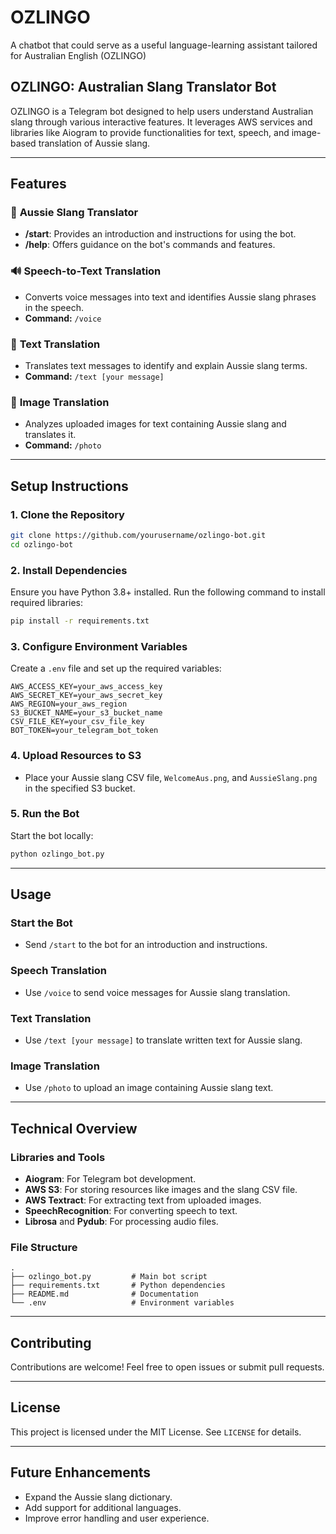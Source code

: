 # OZLINGO
A chatbot that could serve as a useful language-learning assistant tailored for Australian English (OZLINGO)

## OZLINGO: Australian Slang Translator Bot

OZLINGO is a Telegram bot designed to help users understand Australian slang through various interactive features. It leverages AWS services and libraries like Aiogram to provide functionalities for text, speech, and image-based translation of Aussie slang.

---

## **Features**

### 🦘 **Aussie Slang Translator**
- **/start**: Provides an introduction and instructions for using the bot.
- **/help**: Offers guidance on the bot's commands and features.

### 🔊 **Speech-to-Text Translation**
- Converts voice messages into text and identifies Aussie slang phrases in the speech.
- **Command:** `/voice`

### 📝 **Text Translation**
- Translates text messages to identify and explain Aussie slang terms.
- **Command:** `/text [your message]`

### 📸 **Image Translation**
- Analyzes uploaded images for text containing Aussie slang and translates it.
- **Command:** `/photo`

---

## **Setup Instructions**

### 1. **Clone the Repository**
```bash
git clone https://github.com/yourusername/ozlingo-bot.git
cd ozlingo-bot
```

### 2. **Install Dependencies**
Ensure you have Python 3.8+ installed. Run the following command to install required libraries:
```bash
pip install -r requirements.txt
```

### 3. **Configure Environment Variables**
Create a `.env` file and set up the required variables:
```env
AWS_ACCESS_KEY=your_aws_access_key
AWS_SECRET_KEY=your_aws_secret_key
AWS_REGION=your_aws_region
S3_BUCKET_NAME=your_s3_bucket_name
CSV_FILE_KEY=your_csv_file_key
BOT_TOKEN=your_telegram_bot_token
```

### 4. **Upload Resources to S3**
- Place your Aussie slang CSV file, `WelcomeAus.png`, and `AussieSlang.png` in the specified S3 bucket.

### 5. **Run the Bot**
Start the bot locally:
```bash
python ozlingo_bot.py
```

---

## **Usage**

### Start the Bot
- Send `/start` to the bot for an introduction and instructions.

### Speech Translation
- Use `/voice` to send voice messages for Aussie slang translation.

### Text Translation
- Use `/text [your message]` to translate written text for Aussie slang.

### Image Translation
- Use `/photo` to upload an image containing Aussie slang text.

---

## **Technical Overview**

### **Libraries and Tools**
- **Aiogram**: For Telegram bot development.
- **AWS S3**: For storing resources like images and the slang CSV file.
- **AWS Textract**: For extracting text from uploaded images.
- **SpeechRecognition**: For converting speech to text.
- **Librosa** and **Pydub**: For processing audio files.

### **File Structure**
```
.
├── ozlingo_bot.py         # Main bot script
├── requirements.txt       # Python dependencies
├── README.md              # Documentation
└── .env                   # Environment variables
```

---

## **Contributing**
Contributions are welcome! Feel free to open issues or submit pull requests.

---

## **License**
This project is licensed under the MIT License. See `LICENSE` for details.

---

## **Future Enhancements**
- Expand the Aussie slang dictionary.
- Add support for additional languages.
- Improve error handling and user experience.

